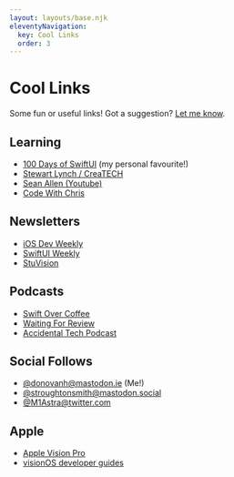 ```yaml
---
layout: layouts/base.njk
eleventyNavigation:
  key: Cool Links
  order: 3
---
```


<div class="content panel padded">
  <h1>Cool Links</h1>

  <p>Some fun or useful links! Got a suggestion? <a href="mailto:vision-links@hop.ie">Let me know</a>.</p>

  <h2>Learning</h2>
  <ul>
    <li><a href="https://www.hackingwithswift.com/100/swiftui">100 Days of SwiftUI</a> (my personal favourite!)</li>
    <li><a href="https://www.createchsol.com">Stewart Lynch / CreaTECH</a></li>
    <li><a href="https://www.youtube.com/c/SeanAllen">Sean Allen (Youtube)</a></li>
    <li><a href="https://codewithchris.com">Code With Chris</a></li>
  </ul>

  <h2>Newsletters</h2>
  <ul>
    <li><a href="https://iosdevweekly.com">iOS Dev Weekly</a></li>
    <li><a href="https://weekly.swiftwithmajid.com">SwiftUI Weekly</a></li>
    <li><a href="https://buttondown.email/varrall">StuVision</a></li>
  </ul>

  <h2>Podcasts</h2>
  <ul>
    <li><a href="https://podcasts.apple.com/podcast/swift-over-coffee/id1435076502">Swift Over Coffee</a></li>
    <li><a href="https://www.waitingforreview.com">Waiting For Review</a></li>
    <li><a href="https://atp.fm">Accidental Tech Podcast</a></li>
  </ul>

  <h2>Social Follows</h2>
  <ul>
    <li><a href="https://mastodon.ie/@donovanh">@donovanh@mastodon.ie</a> (Me!)</li>
    <li><a href="https://mastodon.social/@stroughtonsmith/">@stroughtonsmith@mastodon.social</a></li>
    <li><a href="https://twitter.com/M1Astra">@M1Astra@twitter.com</a></li>
  </ul>

  <h2>Apple</h2>
  <ul>
    <li><a href="https://www.apple.com/apple-vision-pro/">Apple Vision Pro</a></li>
    <li><a href="https://developer.apple.com/visionos/learn/">visionOS developer guides</a></li>
  </ul>
</div>
